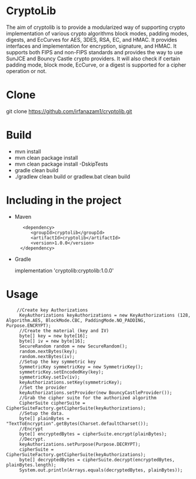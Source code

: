 CryptoLib
=====

The aim of cryptolib is to provide a modularized way of supporting crypto implementation of various crypto algorithms
block modes, padding modes, digests, and EcCurves for AES, 3DES, RSA, EC, and HMAC. It provides interfaces and implementation 
for encryption, signature, and HMAC. It supports both FIPS and non-FIPS standards and provides the way to use SunJCE and Bouncy Castle crypto providers.
It will also check if certain padding mode, block mode, EcCurve, or a digest is supported for a cipher operation or not.

Clone
=====
git clone https://github.com/irfanazam1/cryptolib.git

Build
=====
- mvn install
- mvn clean package install
- mvn clean package install -DskipTests
- gradle clean build
- ./gradlew clean build or gradlew.bat clean build



Including in the project
=====
 - Maven
 
          <dependency>
             <groupId>cryptolib</groupId>
             <artifactId>cryptolib</artifactId>
             <version>1.0.0</version>
         </dependency>
 - Gradle
      
      
      implementation 'cryptolib:cryptolib:1.0.0'
 
 Usage
 ====
  
        //Create key Authorizations
         KeyAuthorizations keyAuthorizations = new KeyAuthorizations (128, Algorithm.AES, BlockMode.CBC, PaddingMode.NO_PADDING, Purpose.ENCRYPT);
         //Create the material (key and IV)
         byte[] key = new byte[16];
         byte[] iv = new byte[16];
         SecureRandom random = new SecureRandom();
         random.nextBytes(key);
         random.nextBytes(iv);
         //Setup the key symmetric key
         SymmetricKey symmetricKey = new SymmetricKey();
         symmetricKey.setEncodedKey(key);
         symmetricKey.setIv(iv);
         keyAuthorizations.setKey(symmetricKey);
         //Set the provider
         keyAuthorizations.setProvider(new BouncyCastleProvider());
         //Grab the cipher suite for the authorized algorithm
         CipherSuite cipherSuite = CipherSuiteFactory.getCipherSuite(keyAuthorizations);
         //Setup the data.
         byte[] plainBytes = "TextToEncryption".getBytes(Charset.defaultCharset());
         //Encrypt
         byte[] encryptedBytes = cipherSuite.encrypt(plainBytes);
         //Decrypt.
         keyAuthorizations.setPurpose(Purpose.DECRYPT);
         cipherSuite = CipherSuiteFactory.getCipherSuite(keyAuthorizations);
         byte[] decryptedBytes = cipherSuite.decrypt(encryptedBytes, plainBytes.length);
         System.out.println(Arrays.equals(decryptedBytes, plainBytes));  
 
         
